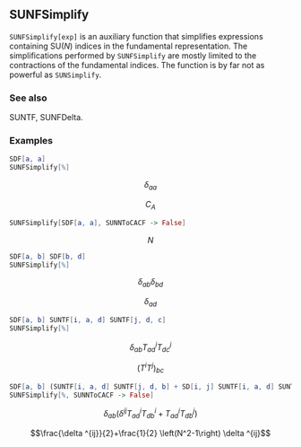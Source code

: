 ##  SUNFSimplify 

`SUNFSimplify[exp]` is an auxiliary function that simplifies expressions containing $\text{SU}(N)$ indices in the fundamental representation. The simplifications performed by `SUNFSimplify` are mostly limited to the contractions of the fundamental indices. The function is by far not as powerful as `SUNSimplify`.

###  See also 

SUNTF, SUNFDelta.

###  Examples 

```mathematica
SDF[a, a]
SUNFSimplify[%]
```

$$\delta _{aa}$$

$$C_A$$

```mathematica
SUNFSimplify[SDF[a, a], SUNNToCACF -> False]
```

$$N$$

```mathematica
SDF[a, b] SDF[b, d]
SUNFSimplify[%]
```

$$\delta _{ab} \delta _{bd}$$

$$\delta _{ad}$$

```mathematica
SDF[a, b] SUNTF[i, a, d] SUNTF[j, d, c]
SUNFSimplify[%]
```

$$\delta _{ab} T_{ad}^i T_{dc}^j$$

$$\left(T^iT^j\right){}_{bc}$$

```mathematica
SDF[a, b] (SUNTF[i, a, d] SUNTF[j, d, b] + SD[i, j] SUNTF[i, a, d] SUNTF[i, d, b])
SUNFSimplify[%, SUNNToCACF -> False]
```

$$\delta _{ab} \left(\delta ^{ij} T_{ad}^i T_{db}^i+T_{ad}^i T_{db}^j\right)$$

$$\frac{\delta ^{ij}}{2}+\frac{1}{2} \left(N^2-1\right) \delta ^{ij}$$
